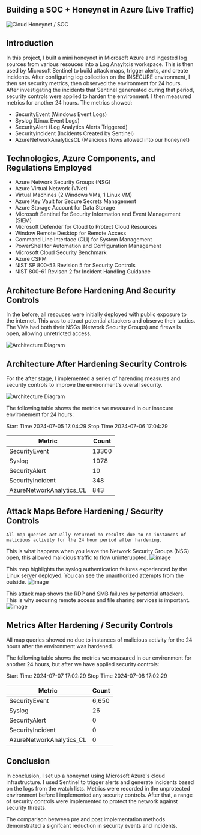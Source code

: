
## Building a SOC + Honeynet in Azure (Live Traffic)
![Cloud Honeynet / SOC](https://i.imgur.com/ZWxe03e.jpg)

## Introduction 

In this project, I built a mini honeynet in Microsoft Azure and ingested log sources from various resouces into a Log Anayltcis workspace. This is then used by Microsoft Sentinel to build attack maps, trigger alerts, and create incidents. After configuring log collection on the INSECURE environment, I then set security metrics, then observed the environment for 24 hours. After investigating the incidents that Sentinel genereated during that period, security controls were applied to harden the environment. I then measured metrics for another 24 hours. The metrics showed:

- SecurityEvent (Windows Event Logs)
- Syslog (Linux Event Logs)
- SecurityAlert (Log Analytics Alerts Triggered)
- SecurityIncident (Incidents Created by Sentinel)
- AzureNetworkAnalyticsCL (Malicious flows allowed into our honeynet)



## Technologies, Azure Components, and Regulations Employed 

- Azure Network Security Groups (NSG)
- Azure Virtual Network (VNet)
- Virtual Machines (2 Windows VMs, 1 Linux VM)
- Azure Key Vault for Secure Secrets Management
- Azure Storage Account for Data Storage
- Microsoft Sentinel for Security Information and Event Management (SIEM)
- Microsoft Defender for Cloud to Protect Cloud Resources
- Window Remote Desktop for Remote Access
- Command Line Interface (CLI) for System Management
- PowerShell for Automation and Configuration Management
- Microsoft Cloud Security Benchmark
- Azure CSPM
- NIST SP 800-53 Revision 5 for Security Controls
- NIST 800-61 Revison 2 for Incident Handling Guidance

 ## Architecture Before Hardening And Security Controls 
In the before, all resouces were initially deployed with public exposure to the internet. This was to attract potential attackers and observe their tactics. The VMs had both their NSGs (Network Security Groups) 
and firewalls open, allowing unretricted access. 

 
![Architecture Diagram](https://i.imgur.com/1tLjWY9.png)

## Architecture After Hardening Security Controls 
For the after stage, I implemented a series of harending measures and security controls to improve the environment's overall security. 


![Architecture Diagram](https://i.imgur.com/ch1cAMU.png)


 

 The following table shows the metrics we measured in our insecure environement for 24 hours:

Start Time 2024-07-05 17:04:29
Stop Time 2024-07-06 17:04:29


| Metric                   | Count
| ------------------------ | -----
| SecurityEvent            | 13300
| Syslog                   | 1078
| SecurityAlert            | 10
| SecurityIncident         | 348
| AzureNetworkAnalytics_CL | 843

## Attack Maps Before Hardening / Security Controls

```All map queries actually returned no results due to no instances of malicious activity for the 24 hour period after hardening.```


This is what happens when you leave the Network Security Groups (NSG) open, this allowed malicious traffic to flow uninteruppted. 
![image](https://github.com/vpolk4/azure-cloud-soc-project-/assets/135063837/5ed37dd4-8f4a-43a1-8948-8bc6daf8c11f)


This map highlights the syslog authentication failures experienced by the Linux server deployed. You can see the unauthorized attempts from the outside.
![image](https://github.com/vpolk4/azure-cloud-soc-project-/assets/135063837/fb0c6329-514f-466f-90d5-d3667cc7d943)


This attack map shows the RDP and SMB failures by potential attackers. This is why securing remote access and file sharing services is important.
![image](https://github.com/vpolk4/azure-cloud-soc-project-/assets/135063837/35ddb174-e00f-454e-a109-83f6d276d855)


## Metrics After Hardening / Security Controls
All map queries showed no due to instances of malicious activity for the 24 hours after the environment was hardened. 


The following table shows the metrics we measured in our environment for another 24 hours, but after we have applied security controls:

Start Time 2024-07-07 17:02:29
Stop Time 2024-07-08 17:02:29

| Metric                   | Count
| ------------------------ | -----
| SecurityEvent            | 6,650
| Syslog                   | 26
| SecurityAlert            | 0
| SecurityIncident         | 0
| AzureNetworkAnalytics_CL | 0


## Conclusion 
In conclusion, I set up a honeynet using Microsoft Azure's cloud infrastructure. I used Sentinel to trigger alerts and generate incidents based on the logs from the watch lists. Metrics were recorded in the unprotected environment before I implemented any security controls. After that, a range of security controls were implemented to protect the network against security threats. 

The comparison between pre and post implementation methods demonstrated a signifcant reduction in security events and incidents. 













 

